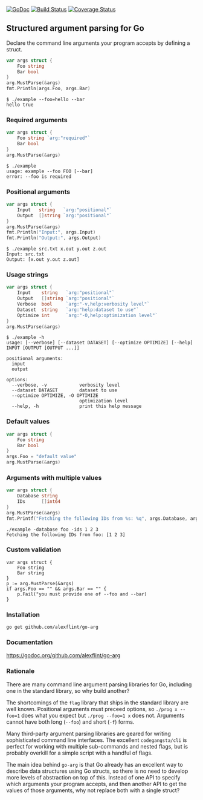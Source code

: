 [![GoDoc](https://godoc.org/github.com/alexflint/go-arg?status.svg)](https://godoc.org/github.com/alexflint/go-arg)
[![Build Status](https://travis-ci.org/alexflint/go-arg.svg?branch=master)](https://travis-ci.org/alexflint/go-arg)
[![Coverage Status](https://coveralls.io/repos/alexflint/go-arg/badge.svg?branch=master&service=github)](https://coveralls.io/github/alexflint/go-arg?branch=master)

## Structured argument parsing for Go

Declare the command line arguments your program accepts by defining a struct.

```go
var args struct {
	Foo string
	Bar bool
}
arg.MustParse(&args)
fmt.Println(args.Foo, args.Bar)
```

```shell
$ ./example --foo=hello --bar
hello true
```

### Required arguments

```go
var args struct {
	Foo string `arg:"required"`
	Bar bool
}
arg.MustParse(&args)
```

```shell
$ ./example
usage: example --foo FOO [--bar] 
error: --foo is required
```

### Positional arguments

```go
var args struct {
	Input   string   `arg:"positional"`
	Output  []string `arg:"positional"`
}
arg.MustParse(&args)
fmt.Println("Input:", args.Input)
fmt.Println("Output:", args.Output)
```

```
$ ./example src.txt x.out y.out z.out
Input: src.txt
Output: [x.out y.out z.out]
```

### Usage strings
```go
var args struct {
	Input    string   `arg:"positional"`
	Output   []string `arg:"positional"`
	Verbose  bool     `arg:"-v,help:verbosity level"`
	Dataset  string   `arg:"help:dataset to use"`
	Optimize int      `arg:"-O,help:optimization level"`
}
arg.MustParse(&args)
```

```shell
$ ./example -h
usage: [--verbose] [--dataset DATASET] [--optimize OPTIMIZE] [--help] INPUT [OUTPUT [OUTPUT ...]] 

positional arguments:
  input
  output

options:
  --verbose, -v            verbosity level
  --dataset DATASET        dataset to use
  --optimize OPTIMIZE, -O OPTIMIZE
                           optimization level
  --help, -h               print this help message
```

### Default values

```go
var args struct {
	Foo string
	Bar bool
}
args.Foo = "default value"
arg.MustParse(&args)
```

### Arguments with multiple values
```go
var args struct {
	Database string
	IDs      []int64
}
arg.MustParse(&args)
fmt.Printf("Fetching the following IDs from %s: %q", args.Database, args.IDs)
```

```shell
./example -database foo -ids 1 2 3
Fetching the following IDs from foo: [1 2 3]
```

### Custom validation
```
var args struct {
	Foo string
	Bar string
}
p := arg.MustParse(&args)
if args.Foo == "" && args.Bar == "" {
	p.Fail("you must provide one of --foo and --bar)
}
```

### Installation

```shell
go get github.com/alexflint/go-arg
```

### Documentation

https://godoc.org/github.com/alexflint/go-arg

### Rationale

There are many command line argument parsing libraries for Go, including one in the standard library, so why build another?

The shortcomings of the `flag` library that ships in the standard library are well known. Positional arguments must preceed options, so `./prog x --foo=1` does what you expect but `./prog --foo=1 x` does not. Arguments cannot have both long (`--foo`) and short (`-f`) forms.

Many third-party argument parsing libraries are geared for writing sophisticated command line interfaces. The excellent `codegangsta/cli` is perfect for working with multiple sub-commands and nested flags, but is probably overkill for a simple script with a handful of flags.

The main idea behind `go-arg` is that Go already has an excellent way to describe data structures using Go structs, so there is no need to develop more levels of abstraction on top of this. Instead of one API to specify which arguments your program accepts, and then another API to get the values of those arguments, why not replace both with a single struct?

